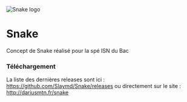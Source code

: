 ![Snake logo](http://dariusmtn.fr/snake/logo.png)

# Snake
Concept de Snake réalisé pour la spé ISN du Bac

### Téléchargement
La liste des dernières releases sont ici :
https://github.com/Slaymd/Snake/releases
ou directement sur le site :
http://dariusmtn.fr/snake
